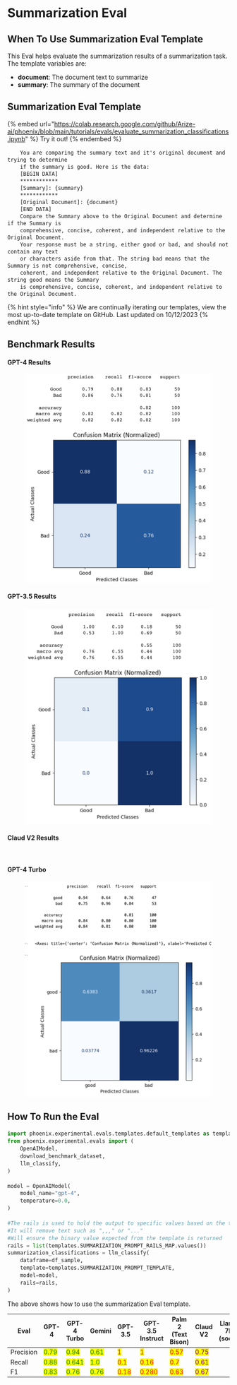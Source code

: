 # Summarization Eval

## When To Use Summarization Eval Template

This Eval helps evaluate the summarization results of a summarization task. The template variables are:

* **document**: The document text to summarize
* **summary**: The summary of the document

## Summarization Eval Template

{% embed url="https://colab.research.google.com/github/Arize-ai/phoenix/blob/main/tutorials/evals/evaluate_summarization_classifications.ipynb" %}
Try it out!
{% endembed %}

```
    You are comparing the summary text and it's original document and trying to determine
    if the summary is good. Here is the data:
    [BEGIN DATA]
    ************
    [Summary]: {summary}
    ************
    [Original Document]: {document}
    [END DATA]
    Compare the Summary above to the Original Document and determine if the Summary is
    comprehensive, concise, coherent, and independent relative to the Original Document.
    Your response must be a string, either good or bad, and should not contain any text
    or characters aside from that. The string bad means that the Summary is not comprehensive, concise,
    coherent, and independent relative to the Original Document. The string good means the Summary
    is comprehensive, concise, coherent, and independent relative to the Original Document.
```

{% hint style="info" %}
We are continually iterating our templates, view the most up-to-date template on GitHub. Last updated on 10/12/2023
{% endhint %}

## Benchmark Results

#### GPT-4 Results

<div align="left">

<figure><img src="../../.gitbook/assets/Screenshot 2023-09-18 at 12.04.55 PM.png" alt=""><figcaption></figcaption></figure>

</div>

#### GPT-3.5 Results

<figure><img src="../../.gitbook/assets/Screenshot 2023-09-18 at 12.05.02 PM (2).png" alt=""><figcaption></figcaption></figure>

#### Claud V2 Results

<figure><img src="../../.gitbook/assets/Screenshot 2023-10-28 at 9.58.08 AM.png" alt=""><figcaption></figcaption></figure>

#### GPT-4 Turbo

<figure><img src="../../.gitbook/assets/GPT-4 Turbo Summarization.png" alt=""><figcaption></figcaption></figure>

## How To Run the Eval

```python
import phoenix.experimental.evals.templates.default_templates as templates
from phoenix.experimental.evals import (
    OpenAIModel,
    download_benchmark_dataset,
    llm_classify,
)

model = OpenAIModel(
    model_name="gpt-4",
    temperature=0.0,
)

#The rails is used to hold the output to specific values based on the template
#It will remove text such as ",,," or "..."
#Will ensure the binary value expected from the template is returned 
rails = list(templates.SUMMARIZATION_PROMPT_RAILS_MAP.values())
summarization_classifications = llm_classify(
    dataframe=df_sample,
    template=templates.SUMMARIZATION_PROMPT_TEMPLATE,
    model=model,
    rails=rails,
)
```

The above shows how to use the summarization Eval template.

<table><thead><tr><th width="122">Eval</th><th>GPT-4</th><th>GPT-4 Turbo</th><th>Gemini</th><th>GPT-3.5</th><th>GPT-3.5 Instruct</th><th width="75">Palm 2 (Text Bison)</th><th>Claud V2</th><th>Llama 7b (soon)</th></tr></thead><tbody><tr><td>Precision</td><td><mark style="color:green;">0.79</mark></td><td><mark style="color:green;">0.94</mark></td><td><mark style="color:green;">0.61</mark></td><td><mark style="color:red;">1</mark></td><td><mark style="color:red;">1</mark></td><td><mark style="color:red;">0.57</mark></td><td><mark style="color:purple;">0.75</mark></td><td></td></tr><tr><td>Recall</td><td><mark style="color:green;">0.88</mark></td><td><mark style="color:green;">0.641</mark></td><td><mark style="color:green;">1.0</mark></td><td><mark style="color:red;">0.1</mark></td><td><mark style="color:red;">0.16</mark></td><td><mark style="color:red;">0.7</mark></td><td><mark style="color:purple;">0.61</mark></td><td></td></tr><tr><td>F1</td><td><mark style="color:green;">0.83</mark></td><td><mark style="color:green;">0.76</mark></td><td><mark style="color:green;">0.76</mark></td><td><mark style="color:red;">0.18</mark></td><td><mark style="color:red;">0.280</mark></td><td><mark style="color:red;">0.63</mark></td><td><mark style="color:purple;">0.67</mark></td><td></td></tr></tbody></table>
